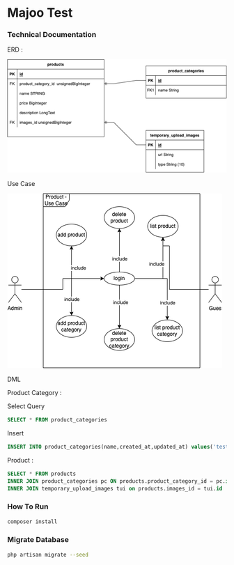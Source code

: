 <h1>Majoo Test</h1>

<h3>Technical Documentation</h3>
<p>ERD :</p>

![erd img](./ERD.png)

<p>Use Case</p>

![usecase img](./use_case.png)

<p>DML</p>
<p>Product Category :</p>
<p>Select Query</p>

```sql
SELECT * FROM product_categories

```
<p>Insert </p>

```sql
INSERT INTO product_categories(name,created_at,updated_at) values('test',CURRENT_DATE,CURRENT_DATE)
```

<p>Product :</p>

```sql
SELECT * FROM products
INNER JOIN product_categories pc ON products.product_category_id = pc.id
INNER JOIN temporary_upload_images tui on products.images_id = tui.id

```
<h3>How To Run</h3>

```bash
composer install
```
<h3>Migrate Database</h3>

```bash
php artisan migrate --seed
```
